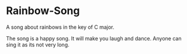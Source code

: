 # Rainbow-Song

A song about rainbows in the key of C major.

The song is a happy song.
It will make you laugh and dance.
Anyone can sing it as its not very long.
